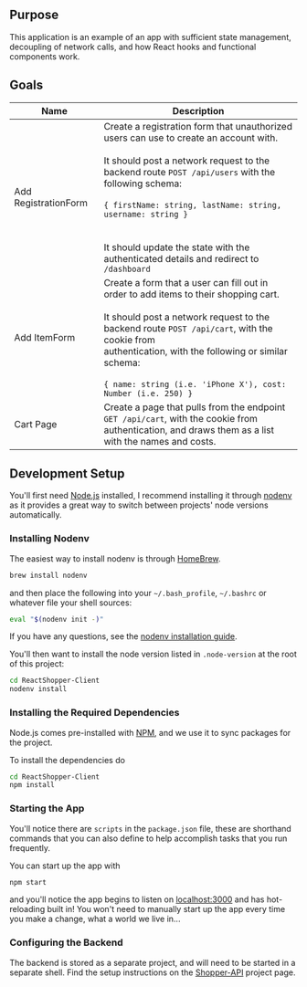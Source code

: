## Purpose
This application is an example of an app with sufficient state management, decoupling
of network calls, and how React hooks and functional components work.

## Goals

 Name                 | Description                                                                                                                                                                                                                                                                                                                                                           |
----------------------|-----------------------------------------------------------------------------------------------------------------------------------------------------------------------------------------------------------------------------------------------------------------------------------------------------------------------------------------------------------------------|
Add RegistrationForm | Create a registration form that unauthorized users can use to create an account with.<br><br>It should post a network request to the backend route `POST /api/users` with the following schema:<br><br>`{ firstName: string, lastName: string, username: string }`<br><br><br>It should update the state with the authenticated details and redirect to `/dashboard`  |
Add ItemForm         | Create a form that a user can fill out in order to add items to their shopping cart.<br><br>It should post a network request to the backend route `POST /api/cart`, with the cookie from<br>authentication, with the following or similar schema:<br><br>`{ name: string (i.e. 'iPhone X'), cost: Number (i.e. 250) }`                                                |
Cart Page            | Create a page that pulls from the endpoint `GET /api/cart`, with the cookie from<br>authentication, and draws them as a list with the names and costs.                                                                                                                                                                                                                |

## Development Setup
You'll first need [Node.js](https://nodejs.org/) installed, I recommend
installing it through [nodenv](https://github.com/nodenv/nodenv) as it provides
a great way to switch between projects' node versions automatically.

### Installing Nodenv
The easiest way to install nodenv is through [HomeBrew](https://brew.sh/).
```bash
brew install nodenv
```

and then place the following into your `~/.bash_profile`, `~/.bashrc` or
whatever file your shell sources:
```bash
eval "$(nodenv init -)"
```

If you have any questions, see the [nodenv installation guide](https://github.com/nodenv/nodenv).

You'll then want to install the node version listed in `.node-version` at the
root of this project:
```bash
cd ReactShopper-Client
nodenv install
```

### Installing the Required Dependencies
Node.js comes pre-installed with [NPM](https://www.npmjs.com), and we
use it to sync packages for the project.

To install the dependencies do
```bash
cd ReactShopper-Client
npm install
```

### Starting the App
You'll notice there are `scripts` in the `package.json` file, these
are shorthand commands that you can also define to help accomplish
tasks that you run frequently.

You can start up the app with
```bash
npm start
```

and you'll notice the app begins to listen on [localhost:3000](http://localhost:3000)
and has hot-reloading built in!  You won't need to manually start up the app
every time you make a change, what a world we live in...

### Configuring the Backend
The backend is stored as a separate project, and will need to be started
in a separate shell.  Find the setup instructions on the
[Shopper-API](https://github.com/USFClassrooms/Shopper-API) project page.
